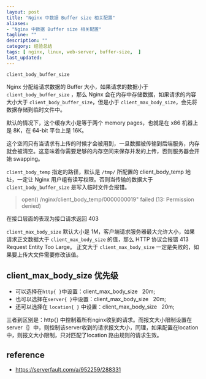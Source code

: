 ```yaml
---
layout: post
title: "Nginx 中数据 Buffer size 相关配置"
aliases: 
- "Nginx 中数据 Buffer size 相关配置"
tagline: ""
description: ""
category: 经验总结
tags: [ nginx, linux, web-server, buffer-size,  ]
last_updated:
---
```



`client_body_buffer_size`

Nginx 分配给请求数据的 Buffer 大小，如果请求的数据小于 `client_body_buffer_size` ，那么 Nginx 会在内存中存储数据，如果请求的内容大小大于 `client_body_buffer_size`，但是小于 `client_max_body_size`，会先将数据存储到临时文件中。

默认的情况下，这个缓存大小是等于两个 memory pages，也就是在 x86 机器上是 8K，在 64-bit 平台上是 16K。

这个空间只有当请求有上传的时候才会被用到，一旦数据被传输到后端服务，内存就会被清空。这意味着你需要足够的内存空间来保存并发的上传，否则服务器会开始 swapping。



`client_body_temp` 指定的路径，默认是 `/tmp/` 所配置的 client_body_temp 地址，一定让 Nginx 用户组有读写权限。否则当传输的数据大于 `client_body_buffer_size` 是写入临时文件会报错。

> open() /nginx/client_body_temp/0000000019" failed (13: Permission denied)

在接口层面的表现为接口请求返回 403 

`client_max_body_size` 默认大小是 1M，客户端请求服务器最大允许大小，如果请求正文数据大于 `client_max_body_size` 的值，那么 HTTP 协议会报错 413 Request Entity Too Large。 正文大于 `client_max_body_size` 一定是失败的，如果要上传大文件需要修改该值。



## client_max_body_size 优先级

- 可以选择在`http{ }`中设置：client_max_body_size   20m;
- 也可以选择在`server{ }`中设置：client_max_body_size   20m;
- 还可以选择在 `location{ }` 中设置：client_max_body_size   20m;

三者到区别是：http{} 中控制着所有nginx收到的请求。而报文大小限制设置在server｛｝中，则控制该server收到的请求报文大小，同理，如果配置在location中，则报文大小限制，只对匹配了location 路由规则的请求生效。


## reference

- <https://serverfault.com/a/952259/288331>